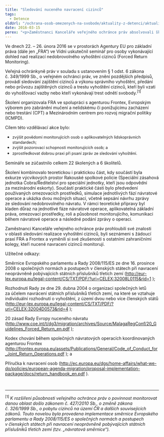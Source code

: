 ```yaml
---
title: "Sledování nuceného navracení cizinců"
tags:
  - Detence
oldUrl: "/ochrana-osob-omezenych-na-svobode/aktuality-z-detenci/aktuality-z-detenci-2016/sledovani-nuceneho-navraceni-cizincu/"
date: 2016-03-15
perex: "<p>Zaměstnanci Kanceláře veřejného ochránce práv absolvovali školení osob vykonávajících dohled nad nuceným navracením cizinců.</p>"
---
```


<!-- imported from the old website -->

<p>Ve dnech 22. – 26. února 2016 se v prostorách Agentury EU pro základní práva (dále jen „FRA“) ve Vídni uskutečnil seminář pro osoby vykonávající dohled nad realizací nedobrovolného vyhoštění cizinců (Forced Return Monitoring).</p> <p>Veřejná ochránkyně práv v souladu s ustanovením § 1 odst. 6 zákona č. 349/1999 Sb., o veřejném ochránci práv, ve znění pozdějších předpisů, provádí sledování zajištění cizinců a výkonu správního vyhoštění, předání nebo průvozu zajištěných cizinců a trestu vyhoštění cizinců, kteří byli vzati do vyhošťovací vazby nebo kteří vykonávají trest odnětí svobody.<sup>[1]</sup> </p> <p>Školení organizovala FRA ve spolupráci s agenturou Frontex, Evropským výborem pro zabránění mučení a nelidskému či ponižujícímu zacházení nebo trestání (CPT) a Mezinárodním centrem pro rozvoj migrační politiky (ICMPD).</p> <p>Cílem této vzdělávací akce bylo:</p><ul><li><span style="line-height: 17.92px; font-size: 12.8px;">zvýšit povědomí monitorujících osob o aplikovatelných lidskoprávních standardech;</span></li><li><span style="line-height: 17.92px; font-size: 12.8px;">zvýšit pozorovací schopnosti monitorujících osob; a</span></li><li><span style="line-height: 17.92px; font-size: 12.8px;">zprostředkovat dobrou praxi při psaní zpráv ze sledování vyhoštění.</span></li></ul><p></p> <p>Semináře se zúčastnilo celkem 22 školených a 6 školitelů.   </p> <p>Školení kombinovalo teoretickou i praktickou část, kdy součástí byla exkurze výcvikových prostor Rakouské spolkové policie (Speciální zásahová jednotka Cobra/Ředitelství pro speciální jednotky, kteří jsou odpovědní za mezinárodní eskorty). Součástí praktické části bylo předvedení používaných omezovacích prostředků, simulace jednotlivých fází návratové operace a ukázka dvou možných situací, včetně sepsání návrhu zprávy ze sledování nedobrovolného návratu. V rámci teoretické<a name="_GoBack"></a> přípravy byl kladen důraz na jednotlivé fáze návratové operace, aplikovatelná základní práva, omezovací prostředky, roli a působnost monitorujícího, komunikaci během návratové operace a následné podání zprávy o operaci.</p> <p>Zaměstnanci Kanceláře veřejného ochránce práv prohloubili své znalosti v oblasti sledování realizace vyhoštění cizinců, byli seznámeni s žádoucí praxí FRA a Frontex a vyměnili si své zkušenosti s ostatními zahraničními kolegy, kteří nucené navracení cizinců monitorují.</p> <p>Užitečné odkazy:</p> <p>Směrnice Evropského parlamentu a Rady 2008/115/ES ze dne 16. prosince 2008 o společných normách a postupech v členských státech při navracení neoprávněně pobývajících státních příslušníků třetích zemí (<a title="Otevření do nového okna" href="http://eur-lex.europa.eu/legal-content/CS/TXT/PDF/?uri=CELEX:32008L0115&amp;rid=1" target="_blank">http://eur-lex.europa.eu/legal-content/CS/TXT/PDF/?uri=CELEX:32008L0115&amp;rid=1</a> );</p> <p>Rozhodnutí Rady ze dne 29. dubna 2004 o organizaci společných letů za účelem navrácení státních příslušníků třetích zemí, na které se vztahuje individuální rozhodnutí o vyhoštění, z území dvou nebo více členských států (<a title="Otevření do nového okna" href="http://eur-lex.europa.eu/legal-content/CS/TXT/PDF/?uri=CELEX:32004D0573&amp;rid=4" target="_blank">http://eur-lex.europa.eu/legal-content/CS/TXT/PDF/?uri=CELEX:32004D0573&amp;rid=4</a> );</p> <p>20 zásad Rady Evropy nuceného návratu (<a title="Otevření do nového okna" href="http://www.coe.int/t/dg3/migration/archives/Source/MalagaRegConf/20_Guidelines_Forced_Return_en.pdf" target="_blank">http://www.coe.int/t/dg3/migration/archives/Source/MalagaRegConf/20_Guidelines_Forced_Return_en.pdf</a> );</p> <p>Kodex chování během společných návratových operacích koordinovaných agenturou Frontex (<a title="Otevření do nového okna" href="http://frontex.europa.eu/assets/Publications/General/Code_of_Conduct_for_Joint_Return_Operations.pdf" target="_blank">http://frontex.europa.eu/assets/Publications/General/Code_of_Conduct_for_Joint_Return_Operations.pdf</a> ); a</p> <p>Příručka k navracení osob (<a title="Otevření do nového okna" href="http://ec.europa.eu/dgs/home-affairs/what-we-do/policies/european-agenda-migration/proposal-implementation-package/docs/return_handbook_en.pdf" target="_blank">http://ec.europa.eu/dgs/home-affairs/what-we-do/policies/european-agenda-migration/proposal-implementation-package/docs/return_handbook_en.pdf</a> ).</p> <br /> <hr /> <p><sup>[1] </sup><i>K rozšíření působnosti veřejného ochránce práv o povinnost monitorovat danou oblast došlo zákonem č. 427/2010 Sb., o změně zákona č. 326/1999 Sb., o pobytu cizinců na území ČR a dalších souvisejících zákonů. Touto novelou byla provedena implementace směrnice Evropského parlamentu a Rady 2008/115/ES o společných normách a postupech v členských státech při navracení neoprávněně pobývajících státních příslušníků třetích zemí (tzv. „návratová směrnice“).</i></p>
